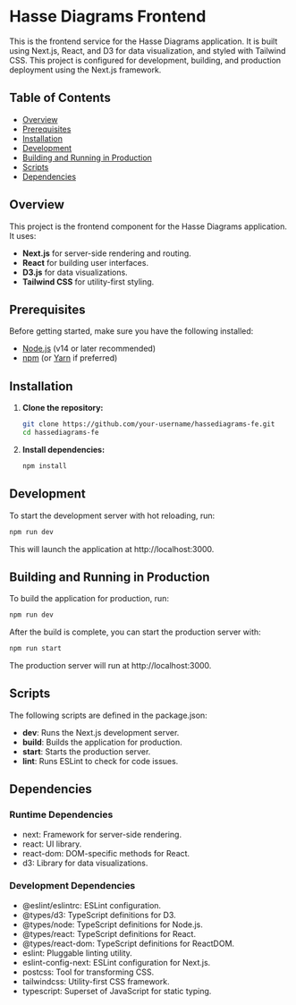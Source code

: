 # Hasse Diagrams Frontend

This is the frontend service for the Hasse Diagrams application. It is built using Next.js, React, and D3 for data visualization, and styled with Tailwind CSS. This project is configured for development, building, and production deployment using the Next.js framework.

## Table of Contents

- [Overview](#overview)
- [Prerequisites](#prerequisites)
- [Installation](#installation)
- [Development](#development)
- [Building and Running in Production](#building-and-running-in-production)
- [Scripts](#scripts)
- [Dependencies](#dependencies)

## Overview

This project is the frontend component for the Hasse Diagrams application. It uses:
- **Next.js** for server-side rendering and routing.
- **React** for building user interfaces.
- **D3.js** for data visualizations.
- **Tailwind CSS** for utility-first styling.

## Prerequisites

Before getting started, make sure you have the following installed:
- [Node.js](https://nodejs.org/) (v14 or later recommended)
- [npm](https://www.npmjs.com/) (or [Yarn](https://yarnpkg.com/) if preferred)

## Installation

1. **Clone the repository:**
   ```bash
   git clone https://github.com/your-username/hassediagrams-fe.git
   cd hassediagrams-fe

2. **Install dependencies:**
   ```bash
   npm install
## Development
To start the development server with hot reloading, run:

```bash
npm run dev
```

This will launch the application at http://localhost:3000.

## Building and Running in Production
To build the application for production, run:

```bash
npm run dev
```


After the build is complete, you can start the production server with:

```bash
npm run start
```

The production server will run at http://localhost:3000.

## Scripts
The following scripts are defined in the package.json:
- **dev**: Runs the Next.js development server.
- **build**: Builds the application for production.
- **start**: Starts the production server.
- **lint**: Runs ESLint to check for code issues.

## Dependencies
### Runtime Dependencies
- next: Framework for server-side rendering.
- react: UI library.
- react-dom: DOM-specific methods for React.
- d3: Library for data visualizations.

### Development Dependencies
- @eslint/eslintrc: ESLint configuration.
- @types/d3: TypeScript definitions for D3.
- @types/node: TypeScript definitions for Node.js.
- @types/react: TypeScript definitions for React.
- @types/react-dom: TypeScript definitions for ReactDOM.
- eslint: Pluggable linting utility.
- eslint-config-next: ESLint configuration for Next.js.
- postcss: Tool for transforming CSS.
- tailwindcss: Utility-first CSS framework.
- typescript: Superset of JavaScript for static typing.